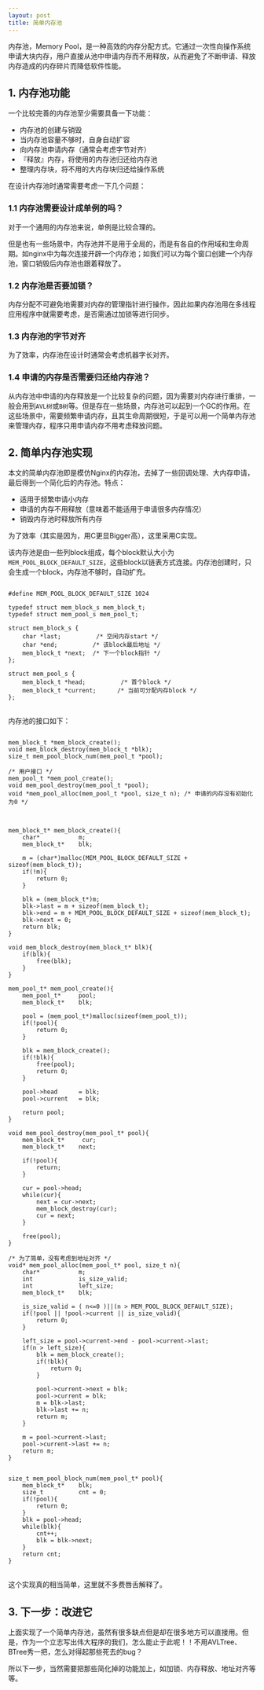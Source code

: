 ```yaml
---
layout: post
title: 简单内存池
---
```


内存池，Memory Pool，是一种高效的内存分配方式。它通过一次性向操作系统申请大块内存，用户直接从池中申请内存而不用释放，从而避免了不断申请、释放内存造成的内存碎片而降低软件性能。


## 1. 内存池功能
一个比较完善的内存池至少需要具备一下功能：

* 内存池的创建与销毁
* 当内存池容量不够时，自身自动扩容
* 向内存池申请内存（通常会考虑字节对齐）
* 『释放』内存，将使用的内存池归还给内存池
* 整理内存块，将不用的大内存块归还给操作系统

在设计内存池时通常需要考虑一下几个问题：

### 1.1 内存池需要设计成单例的吗？

对于一个通用的内存池来说，单例是比较合理的。

但是也有一些场景中，内存池并不是用于全局的，而是有各自的作用域和生命周期。如nginx中为每次连接开辟一个内存池；如我们可以为每个窗口创建一个内存池，窗口销毁后内存池也跟着释放了。


### 1.2 内存池是否要加锁？
内存分配不可避免地需要对内存的管理指针进行操作，因此如果内存池用在多线程应用程序中就需要考虑，是否需通过加锁等进行同步。

### 1.3 内存池的字节对齐
为了效率，内存池在设计时通常会考虑机器字长对齐。

### 1.4 申请的内存是否需要归还给内存池？
从内存池中申请的内存释放是一个比较复杂的问题，因为需要对内存进行重排，一般会用到`AVL树`或`B树`等。但是存在一些场景，内存池可以起到一个GC的作用。在这些场景中，需要频繁申请内存，且其生命周期很短，于是可以用一个简单内存池来管理内存，程序只用申请内存不用考虑释放问题。


## 2. 简单内存池实现
本文的简单内存池即是模仿Nginx的内存池，去掉了一些回调处理、大内存申请，最后得到一个简化后的内存池。特点：

* 适用于频繁申请小内存
* 申请的内存不用释放（意味着不能适用于申请很多内存情况）
* 销毁内存池时释放所有内存

为了效率（其实是因为，用C更显Bigger高），这里采用C实现。

该内存池是由一些列block组成，每个block默认大小为`MEM_POOL_BLOCK_DEFAULT_SIZE`，这些block以链表方式连接。内存池创建时，只会生成一个block，内存池不够时，自动扩充。


<pre class="language-c">
<code>
#define MEM_POOL_BLOCK_DEFAULT_SIZE 1024

typedef struct mem_block_s mem_block_t;
typedef struct mem_pool_s mem_pool_t;

struct mem_block_s {
    char *last;	         /* 空闲内存start */
    char *end;          /* 该block最后地址 */
    mem_block_t *next;  /* 下一个block指针 */
};

struct mem_pool_s {
    mem_block_t *head;			/* 首个block */
    mem_block_t *current;      /* 当前可分配内存block */
};
</code>
</pre>

内存池的接口如下：

<pre class="language-c">
<code>
mem_block_t *mem_block_create();
void mem_block_destroy(mem_block_t *blk);
size_t mem_pool_block_num(mem_pool_t *pool);

/* 用户接口 */ 
mem_pool_t *mem_pool_create();
void mem_pool_destroy(mem_pool_t *pool);
void *mem_pool_alloc(mem_pool_t *pool, size_t n); /* 申请的内存没有初始化为0 */
</code>
</pre>


<pre class="language-c">
<code>
mem_block_t* mem_block_create(){
    char*           m;
    mem_block_t*    blk;

    m = (char*)malloc(MEM_POOL_BLOCK_DEFAULT_SIZE + sizeof(mem_block_t));
    if(!m){
        return 0;
    }

    blk = (mem_block_t*)m;
    blk->last = m + sizeof(mem_block_t);
    blk->end = m + MEM_POOL_BLOCK_DEFAULT_SIZE + sizeof(mem_block_t);
    blk->next = 0;
    return blk;
}

void mem_block_destroy(mem_block_t* blk){
    if(blk){
        free(blk);
    }
}

mem_pool_t* mem_pool_create(){
    mem_pool_t*     pool;
    mem_block_t*    blk;

    pool = (mem_pool_t*)malloc(sizeof(mem_pool_t));
    if(!pool){
        return 0;
    }

    blk = mem_block_create();
    if(!blk){
        free(pool);
        return 0;
    }

    pool->head      = blk;
    pool->current   = blk;

    return pool;
}

void mem_pool_destroy(mem_pool_t* pool){
    mem_block_t*     cur;
    mem_block_t*    next;

    if(!pool){
        return;
    }

    cur = pool->head;
    while(cur){
        next = cur->next;
        mem_block_destroy(cur);
        cur = next;
    }

    free(pool);
}

/* 为了简单，没有考虑到地址对齐 */
void* mem_pool_alloc(mem_pool_t* pool, size_t n){
    char*           m;
    int             is_size_valid;
    int             left_size;
    mem_block_t*    blk;

    is_size_valid = ( n<=0 )||(n > MEM_POOL_BLOCK_DEFAULT_SIZE);
    if(!pool || !pool->current || is_size_valid){
        return 0;
    }

    left_size = pool->current->end - pool->current->last;
    if(n > left_size){
        blk = mem_block_create();
        if(!blk){
            return 0;
        }

        pool->current->next = blk;
        pool->current = blk;
        m = blk->last;
        blk->last += n;
        return m;
    }

    m = pool->current->last;
    pool->current->last += n;
    return m;
}


size_t mem_pool_block_num(mem_pool_t* pool){
    mem_block_t*    blk;
    size_t          cnt = 0;
    if(!pool){
        return 0;
    }
    blk = pool->head;
    while(blk){
        cnt++;
        blk = blk->next;
    }
    return cnt;
}
</code>
</pre>

这个实现真的相当简单，这里就不多费唇舌解释了。

## 3. 下一步：改进它
上面实现了一个简单内存池，虽然有很多缺点但是却在很多地方可以直接用。但是，作为一个立志写出伟大程序的我们，怎么能止于此呢！！不用AVLTree、BTree秀一把，怎么对得起那些死去的bug？

所以下一步，当然需要把那些简化掉的功能加上，如加锁、内存释放、地址对齐等等。

